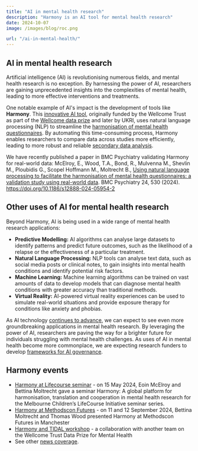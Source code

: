 ```yaml
---
title: "AI in mental health research"
description: "Harmony is an AI tool for mental health research"
date: 2024-10-07
image: /images/blog/roc.png

url: "/ai-in-mental-health/"
---
```


## AI in mental health research

Artificial intelligence (AI) is revolutionising numerous fields, and mental health research is no exception. By harnessing the power of AI, researchers are gaining unprecedented insights into the complexities of mental health, leading to more effective interventions and treatments.

One notable example of AI's impact is the development of tools like **Harmony**. This [innovative AI tool](/psychology-ai-tool/), originally funded by the Wellcome Trust as part of the [Wellcome data prize](/ai-in-mental-health/radio-podcast-about-wellcome-data-prize/) and later by UKRI, uses natural language processing (NLP) to streamline the [harmonisation of mental health questionnaires](/data-harmonisation/find-matching-and-common-items-in-questionnaires-and-surveys/). By automating this time-consuming process, Harmony enables researchers to compare data across studies more efficiently, leading to more robust and reliable [secondary data analysis](/ai-in-mental-health/ppie-for-secondary-data-analysis/).


We have recently published a paper in BMC Psychiatry validating Harmony for real-world data:  McElroy, E., Wood, T.A., Bond, R., Mulvenna M., Shevlin M., Ploubidis G., Scopel Hoffmann M., Moltrecht B., [Using natural language processing to facilitate the harmonisation of mental health questionnaires: a validation study using real-world data](/ai-in-mental-health/bmc-psychiatry-paper/). BMC Psychiatry 24, 530 (2024). https://doi.org/10.1186/s12888-024-05954-2


## Other uses of AI for mental health research

Beyond Harmony, AI is being used in a wide range of mental health research applications:

* **Predictive Modelling:** AI algorithms can analyse large datasets to identify patterns and predict future outcomes, such as the likelihood of a relapse or the effectiveness of a particular treatment.
* **Natural Language Processing:** NLP tools can analyse text data, such as social media posts or clinical notes, to gain insights into mental health conditions and identify potential risk factors.
* **Machine Learning:** Machine learning algorithms can be trained on vast amounts of data to develop models that can diagnose mental health conditions with greater accuracy than traditional methods.
* **Virtual Reality:** AI-powered virtual reality experiences can be used to simulate real-world situations and provide exposure therapy for conditions like anxiety and phobias.

As AI technology [continues to advance](/ai-in-mental-health/harmony-going-forward/), we can expect to see even more groundbreaking applications in mental health research. By leveraging the power of AI, researchers are paving the way for a brighter future for individuals struggling with mental health challenges. As uses of AI in mental health become more commonplace, we are expecting research funders to develop [frameworks for AI governance](/ai-in-mental-health/research-funders-ai-governance/).

## Harmony events


* [Harmony at Lifecourse seminar](/ai-in-mental-health/harmony-at-lifecourse-seminar/) - on 15 May 2024, Eoin McElroy and Bettina Moltrecht gave a seminar Harmony: A global platform for harmonisation, translation and cooperation in mental health research for the Melbourne Children’s LifeCourse Initiative seminar series.
* [Harmony at Methodscon Futures](/ai-in-mental-health/harmony-at-methodscon-futures/) - on  11 and 12 September 2024, Bettina Moltrecht and Thomas Wood presented Harmony at Methodscon Futures in Manchester
* [Harmony and TIDAL workshop](/ai-in-mental-health/harmony-and-tidal-workshop/) - a collaboration with another team on the Wellcome Trust Data Prize for Mental Health
* See other [news coverage](/ai-in-mental-health/news-coverage/). 

